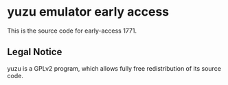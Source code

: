 yuzu emulator early access
=============

This is the source code for early-access 1771.

## Legal Notice

yuzu is a GPLv2 program, which allows fully free redistribution of its source code.